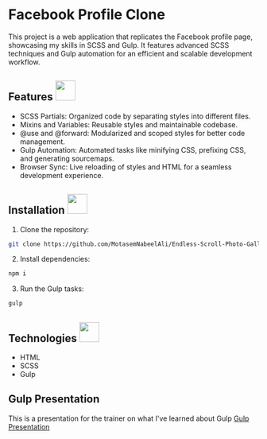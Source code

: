 # Facebook Profile Clone

This project is a web application that replicates the Facebook profile page, showcasing my skills in SCSS and Gulp. It features advanced SCSS techniques and Gulp automation for an efficient and scalable development workflow.

## Features <img src="https://github.com/ScriptCrafterJS/Endless-Scroll-Photo-Gallery/assets/151676251/52b45c47-1ce4-4fb8-b9fc-93208a917ea7" width="40">
- SCSS Partials: Organized code by separating styles into different files.
- Mixins and Variables: Reusable styles and maintainable codebase.
- @use and @forward: Modularized and scoped styles for better code management.
- Gulp Automation: Automated tasks like minifying CSS, prefixing CSS, and generating sourcemaps.
- Browser Sync: Live reloading of styles and HTML for a seamless development experience.

## Installation <img src="https://github.com/ScriptCrafterJS/Endless-Scroll-Photo-Gallery/assets/151676251/fb31ebaa-898f-4a8f-8357-9aaf1747e2d4" width="40">
1. Clone the repository:
```bash
git clone https://github.com/MotasemNabeelAli/Endless-Scroll-Photo-Gallery.git
```
2. Install dependencies:
```bash
npm i
```
3. Run the Gulp tasks:
```bash
gulp
```

## Technologies <img src="https://github.com/ScriptCrafterJS/Endless-Scroll-Photo-Gallery/assets/151676251/659c3cfe-8341-478d-81de-2388ab8a521f" width="40">
- HTML
- SCSS
- Gulp

## Gulp Presentation
This is a presentation for the trainer on what I've learned about Gulp [Gulp Presentation](https://drive.google.com/file/d/1YtOvCmbWkpZI8KMMkAMI6K6c7ymsCjZY/view?usp=sharing)
